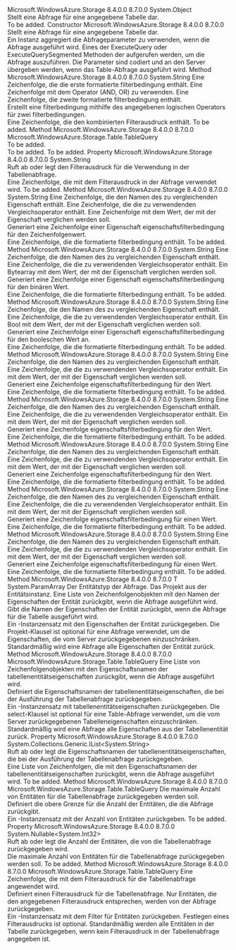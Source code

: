 <Type Name="TableQuery" FullName="Microsoft.WindowsAzure.Storage.Table.TableQuery">
  <TypeSignature Language="C#" Value="public class TableQuery" />
  <TypeSignature Language="ILAsm" Value=".class public auto ansi beforefieldinit TableQuery extends System.Object" />
  <TypeSignature Language="DocId" Value="T:Microsoft.WindowsAzure.Storage.Table.TableQuery" />
  <TypeSignature Language="VB.NET" Value="Public Class TableQuery" />
  <TypeSignature Language="F#" Value="type TableQuery = class" />
  <AssemblyInfo>
    <AssemblyName>Microsoft.WindowsAzure.Storage</AssemblyName>
    <AssemblyVersion>8.4.0.0</AssemblyVersion>
    <AssemblyVersion>8.7.0.0</AssemblyVersion>
  </AssemblyInfo>
  <Base>
    <BaseTypeName>System.Object</BaseTypeName>
  </Base>
  <Interfaces />
  <Docs>
    <summary>
            Stellt eine Abfrage für eine angegebene Tabelle dar.
            </summary>
    <remarks>To be added.</remarks>
  </Docs>
  <Members>
    <Member MemberName=".ctor">
      <MemberSignature Language="C#" Value="public TableQuery ();" />
      <MemberSignature Language="ILAsm" Value=".method public hidebysig specialname rtspecialname instance void .ctor() cil managed" />
      <MemberSignature Language="DocId" Value="M:Microsoft.WindowsAzure.Storage.Table.TableQuery.#ctor" />
      <MemberSignature Language="VB.NET" Value="Public Sub New ()" />
      <MemberType>Constructor</MemberType>
      <AssemblyInfo>
        <AssemblyName>Microsoft.WindowsAzure.Storage</AssemblyName>
        <AssemblyVersion>8.4.0.0</AssemblyVersion>
        <AssemblyVersion>8.7.0.0</AssemblyVersion>
      </AssemblyInfo>
      <Parameters />
      <Docs>
        <summary>
            Stellt eine Abfrage für eine angegebene Tabelle dar.
            </summary>
        <remarks>Ein <see cref="T:Microsoft.WindowsAzure.Storage.Table.TableQuery" /> Instanz aggregiert die Abfrageparameter zu verwenden, wenn die Abfrage ausgeführt wird. Eines der <c>ExecuteQuery</c> oder <c>ExecuteQuerySegmented</c> Methoden der <see cref="T:Microsoft.WindowsAzure.Storage.Table.CloudTableClient" /> aufgerufen werden, um die Abfrage auszuführen. Die Parameter sind codiert und an den Server übergeben werden, wenn das Table-Abfrage ausgeführt wird.</remarks>
      </Docs>
    </Member>
    <Member MemberName="CombineFilters">
      <MemberSignature Language="C#" Value="public static string CombineFilters (string filterA, string operatorString, string filterB);" />
      <MemberSignature Language="ILAsm" Value=".method public static hidebysig string CombineFilters(string filterA, string operatorString, string filterB) cil managed" />
      <MemberSignature Language="DocId" Value="M:Microsoft.WindowsAzure.Storage.Table.TableQuery.CombineFilters(System.String,System.String,System.String)" />
      <MemberSignature Language="VB.NET" Value="Public Shared Function CombineFilters (filterA As String, operatorString As String, filterB As String) As String" />
      <MemberSignature Language="F#" Value="static member CombineFilters : string * string * string -&gt; string" Usage="Microsoft.WindowsAzure.Storage.Table.TableQuery.CombineFilters (filterA, operatorString, filterB)" />
      <MemberType>Method</MemberType>
      <AssemblyInfo>
        <AssemblyName>Microsoft.WindowsAzure.Storage</AssemblyName>
        <AssemblyVersion>8.4.0.0</AssemblyVersion>
        <AssemblyVersion>8.7.0.0</AssemblyVersion>
      </AssemblyInfo>
      <ReturnValue>
        <ReturnType>System.String</ReturnType>
      </ReturnValue>
      <Parameters>
        <Parameter Name="filterA" Type="System.String" />
        <Parameter Name="operatorString" Type="System.String" />
        <Parameter Name="filterB" Type="System.String" />
      </Parameters>
      <Docs>
        <param name="filterA">Eine Zeichenfolge, die die erste formatierte filterbedingung enthält.</param>
        <param name="operatorString">Eine Zeichenfolge mit dem Operator (AND, OR) zu verwenden.</param>
        <param name="filterB">Eine Zeichenfolge, die zweite formatierte filterbedingung enthält.</param>
        <summary>
            Erstellt eine filterbedingung mithilfe des angegebenen logischen Operators für zwei filterbedingungen.
            </summary>
        <returns>Eine Zeichenfolge, die den kombinierten Filterausdruck enthält.</returns>
        <remarks>To be added.</remarks>
      </Docs>
    </Member>
    <Member MemberName="Copy">
      <MemberSignature Language="C#" Value="public Microsoft.WindowsAzure.Storage.Table.TableQuery Copy ();" />
      <MemberSignature Language="ILAsm" Value=".method public hidebysig instance class Microsoft.WindowsAzure.Storage.Table.TableQuery Copy() cil managed" />
      <MemberSignature Language="DocId" Value="M:Microsoft.WindowsAzure.Storage.Table.TableQuery.Copy" />
      <MemberSignature Language="VB.NET" Value="Public Function Copy () As TableQuery" />
      <MemberSignature Language="F#" Value="member this.Copy : unit -&gt; Microsoft.WindowsAzure.Storage.Table.TableQuery" Usage="tableQuery.Copy " />
      <MemberType>Method</MemberType>
      <AssemblyInfo>
        <AssemblyName>Microsoft.WindowsAzure.Storage</AssemblyName>
        <AssemblyVersion>8.4.0.0</AssemblyVersion>
        <AssemblyVersion>8.7.0.0</AssemblyVersion>
      </AssemblyInfo>
      <ReturnValue>
        <ReturnType>Microsoft.WindowsAzure.Storage.Table.TableQuery</ReturnType>
      </ReturnValue>
      <Parameters />
      <Docs>
        <summary>To be added.</summary>
        <returns>To be added.</returns>
        <remarks>To be added.</remarks>
      </Docs>
    </Member>
    <Member MemberName="FilterString">
      <MemberSignature Language="C#" Value="public string FilterString { get; set; }" />
      <MemberSignature Language="ILAsm" Value=".property instance string FilterString" />
      <MemberSignature Language="DocId" Value="P:Microsoft.WindowsAzure.Storage.Table.TableQuery.FilterString" />
      <MemberSignature Language="VB.NET" Value="Public Property FilterString As String" />
      <MemberSignature Language="F#" Value="member this.FilterString : string with get, set" Usage="Microsoft.WindowsAzure.Storage.Table.TableQuery.FilterString" />
      <MemberType>Property</MemberType>
      <AssemblyInfo>
        <AssemblyName>Microsoft.WindowsAzure.Storage</AssemblyName>
        <AssemblyVersion>8.4.0.0</AssemblyVersion>
        <AssemblyVersion>8.7.0.0</AssemblyVersion>
      </AssemblyInfo>
      <ReturnValue>
        <ReturnType>System.String</ReturnType>
      </ReturnValue>
      <Docs>
        <summary>
            Ruft ab oder legt den Filterausdruck für die Verwendung in der Tabellenabfrage.
            </summary>
        <value>Eine Zeichenfolge, die mit dem Filterausdruck in der Abfrage verwendet wird.</value>
        <remarks>To be added.</remarks>
      </Docs>
    </Member>
    <Member MemberName="GenerateFilterCondition">
      <MemberSignature Language="C#" Value="public static string GenerateFilterCondition (string propertyName, string operation, string givenValue);" />
      <MemberSignature Language="ILAsm" Value=".method public static hidebysig string GenerateFilterCondition(string propertyName, string operation, string givenValue) cil managed" />
      <MemberSignature Language="DocId" Value="M:Microsoft.WindowsAzure.Storage.Table.TableQuery.GenerateFilterCondition(System.String,System.String,System.String)" />
      <MemberSignature Language="VB.NET" Value="Public Shared Function GenerateFilterCondition (propertyName As String, operation As String, givenValue As String) As String" />
      <MemberSignature Language="F#" Value="static member GenerateFilterCondition : string * string * string -&gt; string" Usage="Microsoft.WindowsAzure.Storage.Table.TableQuery.GenerateFilterCondition (propertyName, operation, givenValue)" />
      <MemberType>Method</MemberType>
      <AssemblyInfo>
        <AssemblyName>Microsoft.WindowsAzure.Storage</AssemblyName>
        <AssemblyVersion>8.4.0.0</AssemblyVersion>
        <AssemblyVersion>8.7.0.0</AssemblyVersion>
      </AssemblyInfo>
      <ReturnValue>
        <ReturnType>System.String</ReturnType>
      </ReturnValue>
      <Parameters>
        <Parameter Name="propertyName" Type="System.String" />
        <Parameter Name="operation" Type="System.String" />
        <Parameter Name="givenValue" Type="System.String" />
      </Parameters>
      <Docs>
        <param name="propertyName">Eine Zeichenfolge, die den Namen des zu vergleichenden Eigenschaft enthält.</param>
        <param name="operation">Eine Zeichenfolge, die die zu verwendenden Vergleichsoperator enthält.</param>
        <param name="givenValue">Eine Zeichenfolge mit dem Wert, der mit der Eigenschaft verglichen werden soll.</param>
        <summary>
            Generiert eine Zeichenfolge einer Eigenschaft eigenschaftsfilterbedingung für den Zeichenfolgenwert.
            </summary>
        <returns>Eine Zeichenfolge, die die formatierte filterbedingung enthält.</returns>
        <remarks>To be added.</remarks>
      </Docs>
    </Member>
    <Member MemberName="GenerateFilterConditionForBinary">
      <MemberSignature Language="C#" Value="public static string GenerateFilterConditionForBinary (string propertyName, string operation, byte[] givenValue);" />
      <MemberSignature Language="ILAsm" Value=".method public static hidebysig string GenerateFilterConditionForBinary(string propertyName, string operation, unsigned int8[] givenValue) cil managed" />
      <MemberSignature Language="DocId" Value="M:Microsoft.WindowsAzure.Storage.Table.TableQuery.GenerateFilterConditionForBinary(System.String,System.String,System.Byte[])" />
      <MemberSignature Language="VB.NET" Value="Public Shared Function GenerateFilterConditionForBinary (propertyName As String, operation As String, givenValue As Byte()) As String" />
      <MemberSignature Language="F#" Value="static member GenerateFilterConditionForBinary : string * string * byte[] -&gt; string" Usage="Microsoft.WindowsAzure.Storage.Table.TableQuery.GenerateFilterConditionForBinary (propertyName, operation, givenValue)" />
      <MemberType>Method</MemberType>
      <AssemblyInfo>
        <AssemblyName>Microsoft.WindowsAzure.Storage</AssemblyName>
        <AssemblyVersion>8.4.0.0</AssemblyVersion>
        <AssemblyVersion>8.7.0.0</AssemblyVersion>
      </AssemblyInfo>
      <ReturnValue>
        <ReturnType>System.String</ReturnType>
      </ReturnValue>
      <Parameters>
        <Parameter Name="propertyName" Type="System.String" />
        <Parameter Name="operation" Type="System.String" />
        <Parameter Name="givenValue" Type="System.Byte[]" />
      </Parameters>
      <Docs>
        <param name="propertyName">Eine Zeichenfolge, die den Namen des zu vergleichenden Eigenschaft enthält.</param>
        <param name="operation">Eine Zeichenfolge, die die zu verwendenden Vergleichsoperator enthält.</param>
        <param name="givenValue">Ein Bytearray mit dem Wert, der mit der Eigenschaft verglichen werden soll.</param>
        <summary>
            Generiert eine Zeichenfolge einer Eigenschaft eigenschaftsfilterbedingung für den binären Wert.
            </summary>
        <returns>Eine Zeichenfolge, die die formatierte filterbedingung enthält.</returns>
        <remarks>To be added.</remarks>
      </Docs>
    </Member>
    <Member MemberName="GenerateFilterConditionForBool">
      <MemberSignature Language="C#" Value="public static string GenerateFilterConditionForBool (string propertyName, string operation, bool givenValue);" />
      <MemberSignature Language="ILAsm" Value=".method public static hidebysig string GenerateFilterConditionForBool(string propertyName, string operation, bool givenValue) cil managed" />
      <MemberSignature Language="DocId" Value="M:Microsoft.WindowsAzure.Storage.Table.TableQuery.GenerateFilterConditionForBool(System.String,System.String,System.Boolean)" />
      <MemberSignature Language="VB.NET" Value="Public Shared Function GenerateFilterConditionForBool (propertyName As String, operation As String, givenValue As Boolean) As String" />
      <MemberSignature Language="F#" Value="static member GenerateFilterConditionForBool : string * string * bool -&gt; string" Usage="Microsoft.WindowsAzure.Storage.Table.TableQuery.GenerateFilterConditionForBool (propertyName, operation, givenValue)" />
      <MemberType>Method</MemberType>
      <AssemblyInfo>
        <AssemblyName>Microsoft.WindowsAzure.Storage</AssemblyName>
        <AssemblyVersion>8.4.0.0</AssemblyVersion>
        <AssemblyVersion>8.7.0.0</AssemblyVersion>
      </AssemblyInfo>
      <ReturnValue>
        <ReturnType>System.String</ReturnType>
      </ReturnValue>
      <Parameters>
        <Parameter Name="propertyName" Type="System.String" />
        <Parameter Name="operation" Type="System.String" />
        <Parameter Name="givenValue" Type="System.Boolean" />
      </Parameters>
      <Docs>
        <param name="propertyName">Eine Zeichenfolge, die den Namen des zu vergleichenden Eigenschaft enthält.</param>
        <param name="operation">Eine Zeichenfolge, die die zu verwendenden Vergleichsoperator enthält.</param>
        <param name="givenValue">Ein <c>Bool</c> mit dem Wert, der mit der Eigenschaft verglichen werden soll.</param>
        <summary>
            Generiert eine Zeichenfolge einer Eigenschaft eigenschaftsfilterbedingung für den booleschen Wert an.
            </summary>
        <returns>Eine Zeichenfolge, die die formatierte filterbedingung enthält.</returns>
        <remarks>To be added.</remarks>
      </Docs>
    </Member>
    <Member MemberName="GenerateFilterConditionForDate">
      <MemberSignature Language="C#" Value="public static string GenerateFilterConditionForDate (string propertyName, string operation, DateTimeOffset givenValue);" />
      <MemberSignature Language="ILAsm" Value=".method public static hidebysig string GenerateFilterConditionForDate(string propertyName, string operation, valuetype System.DateTimeOffset givenValue) cil managed" />
      <MemberSignature Language="DocId" Value="M:Microsoft.WindowsAzure.Storage.Table.TableQuery.GenerateFilterConditionForDate(System.String,System.String,System.DateTimeOffset)" />
      <MemberSignature Language="VB.NET" Value="Public Shared Function GenerateFilterConditionForDate (propertyName As String, operation As String, givenValue As DateTimeOffset) As String" />
      <MemberSignature Language="F#" Value="static member GenerateFilterConditionForDate : string * string * DateTimeOffset -&gt; string" Usage="Microsoft.WindowsAzure.Storage.Table.TableQuery.GenerateFilterConditionForDate (propertyName, operation, givenValue)" />
      <MemberType>Method</MemberType>
      <AssemblyInfo>
        <AssemblyName>Microsoft.WindowsAzure.Storage</AssemblyName>
        <AssemblyVersion>8.4.0.0</AssemblyVersion>
        <AssemblyVersion>8.7.0.0</AssemblyVersion>
      </AssemblyInfo>
      <ReturnValue>
        <ReturnType>System.String</ReturnType>
      </ReturnValue>
      <Parameters>
        <Parameter Name="propertyName" Type="System.String" />
        <Parameter Name="operation" Type="System.String" />
        <Parameter Name="givenValue" Type="System.DateTimeOffset" />
      </Parameters>
      <Docs>
        <param name="propertyName">Eine Zeichenfolge, die den Namen des zu vergleichenden Eigenschaft enthält.</param>
        <param name="operation">Eine Zeichenfolge, die die zu verwendenden Vergleichsoperator enthält.</param>
        <param name="givenValue">Ein <see cref="T:System.DateTimeOffset" /> mit dem Wert, der mit der Eigenschaft verglichen werden soll.</param>
        <summary>
            Generiert eine Zeichenfolge eigenschaftsfilterbedingung für den <see cref="T:System.DateTimeOffset" /> Wert.
            </summary>
        <returns>Eine Zeichenfolge, die die formatierte filterbedingung enthält.</returns>
        <remarks>To be added.</remarks>
      </Docs>
    </Member>
    <Member MemberName="GenerateFilterConditionForDouble">
      <MemberSignature Language="C#" Value="public static string GenerateFilterConditionForDouble (string propertyName, string operation, double givenValue);" />
      <MemberSignature Language="ILAsm" Value=".method public static hidebysig string GenerateFilterConditionForDouble(string propertyName, string operation, float64 givenValue) cil managed" />
      <MemberSignature Language="DocId" Value="M:Microsoft.WindowsAzure.Storage.Table.TableQuery.GenerateFilterConditionForDouble(System.String,System.String,System.Double)" />
      <MemberSignature Language="VB.NET" Value="Public Shared Function GenerateFilterConditionForDouble (propertyName As String, operation As String, givenValue As Double) As String" />
      <MemberSignature Language="F#" Value="static member GenerateFilterConditionForDouble : string * string * double -&gt; string" Usage="Microsoft.WindowsAzure.Storage.Table.TableQuery.GenerateFilterConditionForDouble (propertyName, operation, givenValue)" />
      <MemberType>Method</MemberType>
      <AssemblyInfo>
        <AssemblyName>Microsoft.WindowsAzure.Storage</AssemblyName>
        <AssemblyVersion>8.4.0.0</AssemblyVersion>
        <AssemblyVersion>8.7.0.0</AssemblyVersion>
      </AssemblyInfo>
      <ReturnValue>
        <ReturnType>System.String</ReturnType>
      </ReturnValue>
      <Parameters>
        <Parameter Name="propertyName" Type="System.String" />
        <Parameter Name="operation" Type="System.String" />
        <Parameter Name="givenValue" Type="System.Double" />
      </Parameters>
      <Docs>
        <param name="propertyName">Eine Zeichenfolge, die den Namen des zu vergleichenden Eigenschaft enthält.</param>
        <param name="operation">Eine Zeichenfolge, die die zu verwendenden Vergleichsoperator enthält.</param>
        <param name="givenValue">Ein <see cref="T:System.Double" /> mit dem Wert, der mit der Eigenschaft verglichen werden soll.</param>
        <summary>
            Generiert eine Zeichenfolge eigenschaftsfilterbedingung für den <see cref="T:System.Double" /> Wert.
            </summary>
        <returns>Eine Zeichenfolge, die die formatierte filterbedingung enthält.</returns>
        <remarks>To be added.</remarks>
      </Docs>
    </Member>
    <Member MemberName="GenerateFilterConditionForGuid">
      <MemberSignature Language="C#" Value="public static string GenerateFilterConditionForGuid (string propertyName, string operation, Guid givenValue);" />
      <MemberSignature Language="ILAsm" Value=".method public static hidebysig string GenerateFilterConditionForGuid(string propertyName, string operation, valuetype System.Guid givenValue) cil managed" />
      <MemberSignature Language="DocId" Value="M:Microsoft.WindowsAzure.Storage.Table.TableQuery.GenerateFilterConditionForGuid(System.String,System.String,System.Guid)" />
      <MemberSignature Language="VB.NET" Value="Public Shared Function GenerateFilterConditionForGuid (propertyName As String, operation As String, givenValue As Guid) As String" />
      <MemberSignature Language="F#" Value="static member GenerateFilterConditionForGuid : string * string * Guid -&gt; string" Usage="Microsoft.WindowsAzure.Storage.Table.TableQuery.GenerateFilterConditionForGuid (propertyName, operation, givenValue)" />
      <MemberType>Method</MemberType>
      <AssemblyInfo>
        <AssemblyName>Microsoft.WindowsAzure.Storage</AssemblyName>
        <AssemblyVersion>8.4.0.0</AssemblyVersion>
        <AssemblyVersion>8.7.0.0</AssemblyVersion>
      </AssemblyInfo>
      <ReturnValue>
        <ReturnType>System.String</ReturnType>
      </ReturnValue>
      <Parameters>
        <Parameter Name="propertyName" Type="System.String" />
        <Parameter Name="operation" Type="System.String" />
        <Parameter Name="givenValue" Type="System.Guid" />
      </Parameters>
      <Docs>
        <param name="propertyName">Eine Zeichenfolge, die den Namen des zu vergleichenden Eigenschaft enthält.</param>
        <param name="operation">Eine Zeichenfolge, die die zu verwendenden Vergleichsoperator enthält.</param>
        <param name="givenValue">Ein <see cref="T:System.Guid" /> mit dem Wert, der mit der Eigenschaft verglichen werden soll.</param>
        <summary>
            Generiert eine Zeichenfolge eigenschaftsfilterbedingung für den <see cref="T:System.Guid" /> Wert.
            </summary>
        <returns>Eine Zeichenfolge, die die formatierte filterbedingung enthält.</returns>
        <remarks>To be added.</remarks>
      </Docs>
    </Member>
    <Member MemberName="GenerateFilterConditionForInt">
      <MemberSignature Language="C#" Value="public static string GenerateFilterConditionForInt (string propertyName, string operation, int givenValue);" />
      <MemberSignature Language="ILAsm" Value=".method public static hidebysig string GenerateFilterConditionForInt(string propertyName, string operation, int32 givenValue) cil managed" />
      <MemberSignature Language="DocId" Value="M:Microsoft.WindowsAzure.Storage.Table.TableQuery.GenerateFilterConditionForInt(System.String,System.String,System.Int32)" />
      <MemberSignature Language="VB.NET" Value="Public Shared Function GenerateFilterConditionForInt (propertyName As String, operation As String, givenValue As Integer) As String" />
      <MemberSignature Language="F#" Value="static member GenerateFilterConditionForInt : string * string * int -&gt; string" Usage="Microsoft.WindowsAzure.Storage.Table.TableQuery.GenerateFilterConditionForInt (propertyName, operation, givenValue)" />
      <MemberType>Method</MemberType>
      <AssemblyInfo>
        <AssemblyName>Microsoft.WindowsAzure.Storage</AssemblyName>
        <AssemblyVersion>8.4.0.0</AssemblyVersion>
        <AssemblyVersion>8.7.0.0</AssemblyVersion>
      </AssemblyInfo>
      <ReturnValue>
        <ReturnType>System.String</ReturnType>
      </ReturnValue>
      <Parameters>
        <Parameter Name="propertyName" Type="System.String" />
        <Parameter Name="operation" Type="System.String" />
        <Parameter Name="givenValue" Type="System.Int32" />
      </Parameters>
      <Docs>
        <param name="propertyName">Eine Zeichenfolge, die den Namen des zu vergleichenden Eigenschaft enthält.</param>
        <param name="operation">Eine Zeichenfolge, die die zu verwendenden Vergleichsoperator enthält.</param>
        <param name="givenValue">Ein <see cref="T:System.Int32" /> mit dem Wert, der mit der Eigenschaft verglichen werden soll.</param>
        <summary>
            Generiert eine Zeichenfolge eigenschaftsfilterbedingung für einen <see cref="T:System.Int32" /> Wert.
            </summary>
        <returns>Eine Zeichenfolge, die die formatierte filterbedingung enthält.</returns>
        <remarks>To be added.</remarks>
      </Docs>
    </Member>
    <Member MemberName="GenerateFilterConditionForLong">
      <MemberSignature Language="C#" Value="public static string GenerateFilterConditionForLong (string propertyName, string operation, long givenValue);" />
      <MemberSignature Language="ILAsm" Value=".method public static hidebysig string GenerateFilterConditionForLong(string propertyName, string operation, int64 givenValue) cil managed" />
      <MemberSignature Language="DocId" Value="M:Microsoft.WindowsAzure.Storage.Table.TableQuery.GenerateFilterConditionForLong(System.String,System.String,System.Int64)" />
      <MemberSignature Language="VB.NET" Value="Public Shared Function GenerateFilterConditionForLong (propertyName As String, operation As String, givenValue As Long) As String" />
      <MemberSignature Language="F#" Value="static member GenerateFilterConditionForLong : string * string * int64 -&gt; string" Usage="Microsoft.WindowsAzure.Storage.Table.TableQuery.GenerateFilterConditionForLong (propertyName, operation, givenValue)" />
      <MemberType>Method</MemberType>
      <AssemblyInfo>
        <AssemblyName>Microsoft.WindowsAzure.Storage</AssemblyName>
        <AssemblyVersion>8.4.0.0</AssemblyVersion>
        <AssemblyVersion>8.7.0.0</AssemblyVersion>
      </AssemblyInfo>
      <ReturnValue>
        <ReturnType>System.String</ReturnType>
      </ReturnValue>
      <Parameters>
        <Parameter Name="propertyName" Type="System.String" />
        <Parameter Name="operation" Type="System.String" />
        <Parameter Name="givenValue" Type="System.Int64" />
      </Parameters>
      <Docs>
        <param name="propertyName">Eine Zeichenfolge, die den Namen des zu vergleichenden Eigenschaft enthält.</param>
        <param name="operation">Eine Zeichenfolge, die die zu verwendenden Vergleichsoperator enthält.</param>
        <param name="givenValue">Ein <see cref="T:System.Int64" /> mit dem Wert, der mit der Eigenschaft verglichen werden soll.</param>
        <summary>
            Generiert eine Zeichenfolge eigenschaftsfilterbedingung für einen <see cref="T:System.Int64" /> Wert.
            </summary>
        <returns>Eine Zeichenfolge, die die formatierte filterbedingung enthält.</returns>
        <remarks>To be added.</remarks>
      </Docs>
    </Member>
    <Member MemberName="Project&lt;T&gt;">
      <MemberSignature Language="C#" Value="public static T Project&lt;T&gt; (T entity, params string[] columns);" />
      <MemberSignature Language="ILAsm" Value=".method public static hidebysig !!T Project&lt;T&gt;(!!T entity, string[] columns) cil managed" />
      <MemberSignature Language="DocId" Value="M:Microsoft.WindowsAzure.Storage.Table.TableQuery.Project``1(``0,System.String[])" />
      <MemberSignature Language="VB.NET" Value="Public Shared Function Project(Of T) (entity As T, ParamArray columns As String()) As T" />
      <MemberSignature Language="F#" Value="static member Project : 'T * string[] -&gt; 'T" Usage="Microsoft.WindowsAzure.Storage.Table.TableQuery.Project (entity, columns)" />
      <MemberType>Method</MemberType>
      <AssemblyInfo>
        <AssemblyName>Microsoft.WindowsAzure.Storage</AssemblyName>
        <AssemblyVersion>8.4.0.0</AssemblyVersion>
        <AssemblyVersion>8.7.0.0</AssemblyVersion>
      </AssemblyInfo>
      <ReturnValue>
        <ReturnType>T</ReturnType>
      </ReturnValue>
      <TypeParameters>
        <TypeParameter Name="T" />
      </TypeParameters>
      <Parameters>
        <Parameter Name="entity" Type="T" />
        <Parameter Name="columns" Type="System.String[]">
          <Attributes>
            <Attribute>
              <AttributeName>System.ParamArray</AttributeName>
            </Attribute>
          </Attributes>
        </Parameter>
      </Parameters>
      <Docs>
        <typeparam name="T">Der Entitätstyp der Abfrage.</typeparam>
        <param name="entity">Das Projekt aus der Entitätsinstanz.</param>
        <param name="columns">Eine Liste von Zeichenfolgenobjekten mit den Namen der Eigenschaften der Entität zurückgibt, wenn die Abfrage ausgeführt wird.</param>
        <summary>
            Gibt die Namen der Eigenschaften der Entität zurückgibt, wenn die Abfrage für die Tabelle ausgeführt wird. 
            </summary>
        <returns>Ein <see cref="T:Microsoft.WindowsAzure.Storage.Table.TableQuery" /> -Instanzensatz mit den Eigenschaften der Entität zurückgegeben.</returns>
        <remarks>Die Projekt-Klausel ist optional für eine Abfrage verwendet, um die Eigenschaften, die vom Server zurückgegebenen einzuschränken. Standardmäßig wird eine Abfrage alle Eigenschaften der Entität zurück.</remarks>
      </Docs>
    </Member>
    <Member MemberName="Select">
      <MemberSignature Language="C#" Value="public Microsoft.WindowsAzure.Storage.Table.TableQuery Select (System.Collections.Generic.IList&lt;string&gt; columns);" />
      <MemberSignature Language="ILAsm" Value=".method public hidebysig instance class Microsoft.WindowsAzure.Storage.Table.TableQuery Select(class System.Collections.Generic.IList`1&lt;string&gt; columns) cil managed" />
      <MemberSignature Language="DocId" Value="M:Microsoft.WindowsAzure.Storage.Table.TableQuery.Select(System.Collections.Generic.IList{System.String})" />
      <MemberSignature Language="VB.NET" Value="Public Function Select (columns As IList(Of String)) As TableQuery" />
      <MemberSignature Language="F#" Value="member this.Select : System.Collections.Generic.IList&lt;string&gt; -&gt; Microsoft.WindowsAzure.Storage.Table.TableQuery" Usage="tableQuery.Select columns" />
      <MemberType>Method</MemberType>
      <AssemblyInfo>
        <AssemblyName>Microsoft.WindowsAzure.Storage</AssemblyName>
        <AssemblyVersion>8.4.0.0</AssemblyVersion>
        <AssemblyVersion>8.7.0.0</AssemblyVersion>
      </AssemblyInfo>
      <ReturnValue>
        <ReturnType>Microsoft.WindowsAzure.Storage.Table.TableQuery</ReturnType>
      </ReturnValue>
      <Parameters>
        <Parameter Name="columns" Type="System.Collections.Generic.IList&lt;System.String&gt;" />
      </Parameters>
      <Docs>
        <param name="columns">Eine Liste von Zeichenfolgenobjekten mit den Eigenschaftsnamen der tabellenentitätseigenschaften zurückgibt, wenn die Abfrage ausgeführt wird.</param>
        <summary>
            Definiert die Eigenschaftsnamen der tabellenentitätseigenschaften, die bei der Ausführung der Tabellenabfrage zurückgegeben. 
            </summary>
        <returns>Ein <see cref="T:Microsoft.WindowsAzure.Storage.Table.TableQuery" /> -Instanzensatz mit tabellenentitätseigenschaften zurückgegeben.</returns>
        <remarks>Die select-Klausel ist optional für eine Table-Abfrage verwendet, um die vom Server zurückgegebenen Tabelleneigenschaften einzuschränken. Standardmäßig wird eine Abfrage alle Eigenschaften aus der Tabellenentität zurück.</remarks>
      </Docs>
    </Member>
    <Member MemberName="SelectColumns">
      <MemberSignature Language="C#" Value="public System.Collections.Generic.IList&lt;string&gt; SelectColumns { get; set; }" />
      <MemberSignature Language="ILAsm" Value=".property instance class System.Collections.Generic.IList`1&lt;string&gt; SelectColumns" />
      <MemberSignature Language="DocId" Value="P:Microsoft.WindowsAzure.Storage.Table.TableQuery.SelectColumns" />
      <MemberSignature Language="VB.NET" Value="Public Property SelectColumns As IList(Of String)" />
      <MemberSignature Language="F#" Value="member this.SelectColumns : System.Collections.Generic.IList&lt;string&gt; with get, set" Usage="Microsoft.WindowsAzure.Storage.Table.TableQuery.SelectColumns" />
      <MemberType>Property</MemberType>
      <AssemblyInfo>
        <AssemblyName>Microsoft.WindowsAzure.Storage</AssemblyName>
        <AssemblyVersion>8.4.0.0</AssemblyVersion>
        <AssemblyVersion>8.7.0.0</AssemblyVersion>
      </AssemblyInfo>
      <ReturnValue>
        <ReturnType>System.Collections.Generic.IList&lt;System.String&gt;</ReturnType>
      </ReturnValue>
      <Docs>
        <summary>
            Ruft ab oder legt die Eigenschaftsnamen der tabellenentitätseigenschaften, die bei der Ausführung der Tabellenabfrage zurückgegeben.
            </summary>
        <value>Eine Liste von Zeichenfolgen, die mit den Eigenschaftsnamen der tabellenentitätseigenschaften zurückgibt, wenn die Abfrage ausgeführt wird.</value>
        <remarks>To be added.</remarks>
      </Docs>
    </Member>
    <Member MemberName="Take">
      <MemberSignature Language="C#" Value="public Microsoft.WindowsAzure.Storage.Table.TableQuery Take (Nullable&lt;int&gt; take);" />
      <MemberSignature Language="ILAsm" Value=".method public hidebysig instance class Microsoft.WindowsAzure.Storage.Table.TableQuery Take(valuetype System.Nullable`1&lt;int32&gt; take) cil managed" />
      <MemberSignature Language="DocId" Value="M:Microsoft.WindowsAzure.Storage.Table.TableQuery.Take(System.Nullable{System.Int32})" />
      <MemberSignature Language="VB.NET" Value="Public Function Take (take As Nullable(Of Integer)) As TableQuery" />
      <MemberSignature Language="F#" Value="member this.Take : Nullable&lt;int&gt; -&gt; Microsoft.WindowsAzure.Storage.Table.TableQuery" Usage="tableQuery.Take take" />
      <MemberType>Method</MemberType>
      <AssemblyInfo>
        <AssemblyName>Microsoft.WindowsAzure.Storage</AssemblyName>
        <AssemblyVersion>8.4.0.0</AssemblyVersion>
        <AssemblyVersion>8.7.0.0</AssemblyVersion>
      </AssemblyInfo>
      <ReturnValue>
        <ReturnType>Microsoft.WindowsAzure.Storage.Table.TableQuery</ReturnType>
      </ReturnValue>
      <Parameters>
        <Parameter Name="take" Type="System.Nullable&lt;System.Int32&gt;" />
      </Parameters>
      <Docs>
        <param name="take">Die maximale Anzahl von Entitäten für die Tabellenabfrage zurückgegeben werden soll.</param>
        <summary>
            Definiert die obere Grenze für die Anzahl der Entitäten, die die Abfrage zurückgibt.
            </summary>
        <returns>Ein <see cref="T:Microsoft.WindowsAzure.Storage.Table.TableQuery" /> -Instanzensatz mit der Anzahl von Entitäten zurückgeben.</returns>
        <remarks>To be added.</remarks>
      </Docs>
    </Member>
    <Member MemberName="TakeCount">
      <MemberSignature Language="C#" Value="public Nullable&lt;int&gt; TakeCount { get; set; }" />
      <MemberSignature Language="ILAsm" Value=".property instance valuetype System.Nullable`1&lt;int32&gt; TakeCount" />
      <MemberSignature Language="DocId" Value="P:Microsoft.WindowsAzure.Storage.Table.TableQuery.TakeCount" />
      <MemberSignature Language="VB.NET" Value="Public Property TakeCount As Nullable(Of Integer)" />
      <MemberSignature Language="F#" Value="member this.TakeCount : Nullable&lt;int&gt; with get, set" Usage="Microsoft.WindowsAzure.Storage.Table.TableQuery.TakeCount" />
      <MemberType>Property</MemberType>
      <AssemblyInfo>
        <AssemblyName>Microsoft.WindowsAzure.Storage</AssemblyName>
        <AssemblyVersion>8.4.0.0</AssemblyVersion>
        <AssemblyVersion>8.7.0.0</AssemblyVersion>
      </AssemblyInfo>
      <ReturnValue>
        <ReturnType>System.Nullable&lt;System.Int32&gt;</ReturnType>
      </ReturnValue>
      <Docs>
        <summary>
            Ruft ab oder legt die Anzahl der Entitäten, die von die Tabellenabfrage zurückgegeben wird. 
            </summary>
        <value>Die maximale Anzahl von Entitäten für die Tabellenabfrage zurückgegeben werden soll.</value>
        <remarks>To be added.</remarks>
      </Docs>
    </Member>
    <Member MemberName="Where">
      <MemberSignature Language="C#" Value="public Microsoft.WindowsAzure.Storage.Table.TableQuery Where (string filter);" />
      <MemberSignature Language="ILAsm" Value=".method public hidebysig instance class Microsoft.WindowsAzure.Storage.Table.TableQuery Where(string filter) cil managed" />
      <MemberSignature Language="DocId" Value="M:Microsoft.WindowsAzure.Storage.Table.TableQuery.Where(System.String)" />
      <MemberSignature Language="VB.NET" Value="Public Function Where (filter As String) As TableQuery" />
      <MemberSignature Language="F#" Value="member this.Where : string -&gt; Microsoft.WindowsAzure.Storage.Table.TableQuery" Usage="tableQuery.Where filter" />
      <MemberType>Method</MemberType>
      <AssemblyInfo>
        <AssemblyName>Microsoft.WindowsAzure.Storage</AssemblyName>
        <AssemblyVersion>8.4.0.0</AssemblyVersion>
        <AssemblyVersion>8.7.0.0</AssemblyVersion>
      </AssemblyInfo>
      <ReturnValue>
        <ReturnType>Microsoft.WindowsAzure.Storage.Table.TableQuery</ReturnType>
      </ReturnValue>
      <Parameters>
        <Parameter Name="filter" Type="System.String" />
      </Parameters>
      <Docs>
        <param name="filter">Eine Zeichenfolge, die mit dem Filterausdruck für die Tabellenabfrage angewendet wird.</param>
        <summary>
            Definiert einen Filterausdruck für die Tabellenabfrage. Nur Entitäten, die den angegebenen Filterausdruck entsprechen, werden von der Abfrage zurückgegeben. 
            </summary>
        <returns>Ein <see cref="T:Microsoft.WindowsAzure.Storage.Table.TableQuery" /> -Instanzensatz mit dem Filter für Entitäten zurückgeben.</returns>
        <remarks>Festlegen eines Filterausdrucks ist optional. Standardmäßig werden alle Entitäten in der Tabelle zurückgegeben, wenn kein Filterausdruck in der Tabellenabfrage angegeben ist.</remarks>
      </Docs>
    </Member>
  </Members>
</Type>